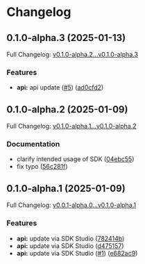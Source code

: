 # Changelog

## 0.1.0-alpha.3 (2025-01-13)

Full Changelog: [v0.1.0-alpha.2...v0.1.0-alpha.3](https://github.com/stainless-api/builds-node-api/compare/v0.1.0-alpha.2...v0.1.0-alpha.3)

### Features

* **api:** api update ([#5](https://github.com/stainless-api/builds-node-api/issues/5)) ([ad0cfd2](https://github.com/stainless-api/builds-node-api/commit/ad0cfd2e298ce38a0a5426473d3fb750b834642e))

## 0.1.0-alpha.2 (2025-01-09)

Full Changelog: [v0.1.0-alpha.1...v0.1.0-alpha.2](https://github.com/stainless-api/builds-node-api/compare/v0.1.0-alpha.1...v0.1.0-alpha.2)

### Documentation

* clarify intended usage of SDK ([04ebc55](https://github.com/stainless-api/builds-node-api/commit/04ebc557dd4e5f56c40b704a38469c3abdcb7f4f))
* fix typo ([56c281f](https://github.com/stainless-api/builds-node-api/commit/56c281f23b6d968da15ccffc44999ece4b6ac2bb))

## 0.1.0-alpha.1 (2025-01-09)

Full Changelog: [v0.0.1-alpha.0...v0.1.0-alpha.1](https://github.com/stainless-api/builds-node-api/compare/v0.0.1-alpha.0...v0.1.0-alpha.1)

### Features

* **api:** update via SDK Studio ([782414b](https://github.com/stainless-api/builds-node-api/commit/782414bb9b70a9737afc6d81753452a44947eb8f))
* **api:** update via SDK Studio ([d475157](https://github.com/stainless-api/builds-node-api/commit/d4751579bb5935a5d11aa2e57e475871c7b420d9))
* **api:** update via SDK Studio ([#1](https://github.com/stainless-api/builds-node-api/issues/1)) ([e682ac9](https://github.com/stainless-api/builds-node-api/commit/e682ac9ae01693eef7f131e4383dfc19e669bc90))

